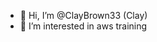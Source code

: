 - 👋 Hi, I’m @ClayBrown33 (Clay)
- 👀 I’m interested in aws training
<!---
ClayBrown33/ClayBrown33 is a ✨ special ✨ repository because its `README.md` (this file) appears on your GitHub profile.
You can click the Preview link to take a look at your changes.
--->
